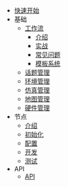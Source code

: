 - [快速开始](README.md)
- 基础
  - [工作流](基础/工作流/README.md)
    - [介绍](基础/工作流/介绍.md)
    - [实战](基础/工作流/实战.md)
    - [常见问题](基础/工作流/常见问题.md)
    - [模板系统](基础/工作流/模板系统.md)
  - [话题管理](基础/话题管理.md)
  - [环境管理](基础/环境管理.md)
  - [仿真管理](基础/仿真管理.md)
  - [地图管理](基础/地图管理.md)
  - [硬件管理](基础/硬件管理.md)
- 节点
  - [介绍](节点/介绍.md)
  - [初始化](节点/初始化.md)
  - [配置](节点/配置.md)
  - [开发](节点/开发.md)
  - [测试](节点/测试.md)
- API
  - [API](API/介绍.md)